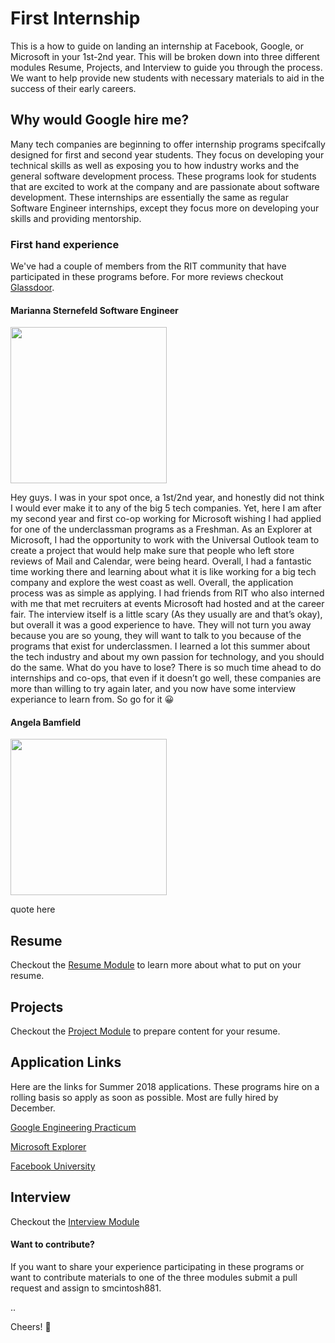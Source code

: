 # First Internship
This is a how to guide on landing an internship at Facebook, Google, or Microsoft in your 1st-2nd year.
This will be broken down into three different modules Resume, Projects, and Interview to guide you through the process. We want to help provide new students with necessary materials to aid in the success of their early careers. 

## Why would Google hire me?
Many tech companies are beginning to offer internship programs specifcally designed for first and second year students. They focus on developing your technical skills as well as exposing you to how industry works and the general software development process. These programs look for students that are excited to work at the company and are passionate about software development. These internships are essentially the same as regular Software Engineer internships, except they focus more on developing your skills and providing mentorship. 

### First hand experience
We've had a couple of members from the RIT community that have participated in these programs before. For more reviews checkout [Glassdoor](https://www.glassdoor.com/Reviews/Microsoft-Seattle-Reviews-EI_IE1651.0,9_IL.10,17_IM781.htm?filter.defaultEmploymentStatuses=false&filter.defaultLocation=false&filter.employmentStatus=INTERN). 

#### Marianna Sternefeld Software Engineer
<img src="https://scontent-lax3-1.xx.fbcdn.net/v/t31.0-8/20424239_10207433958806678_2899760131006749810_o.jpg?oh=2f7a3ba53b7784e77db54650e42a724e&oe=5A5B3A23" width="250"> 

Hey guys. I was in your spot once, a 1st/2nd year, and honestly did not think I would ever make it to any of the big 5 tech companies. Yet, here I am after my second year and first co-op working for Microsoft wishing I had applied for one of the underclassman programs as a Freshman. As an Explorer at Microsoft, I had the opportunity to work with the Universal Outlook team to create a project that would help make sure that people who left store reviews of Mail and Calendar, were being heard. Overall, I had a fantastic time working there and learning about what it is like working for a big tech company and explore the west coast as well. Overall, the application process was as simple as applying. I had friends from RIT who also interned with me that met recruiters at events Microsoft had hosted and at the career fair. The interview itself is a little scary (As they usually are and that’s okay), but overall it was a good experience to have. They will not turn you away because you are so young, they will want to talk to you because of the programs that exist for underclassmen. I learned a lot this summer about the tech industry and about my own passion for technology, and you should do the same. What do you have to lose? There is so much time ahead to do internships and co-ops, that even if it doesn’t go well, these companies are more than willing to try again later, and you now have some interview experiance to learn from. So go for it :grinning:

#### Angela Bamfield 
<img src="https://scontent-lax3-1.xx.fbcdn.net/v/t1.0-9/20294582_1509849049077555_3227065820738872812_n.jpg?oh=0fbb30b130fb8f2d8da4310eb51f14ee&oe=5A1C20FB" width="250"> 

quote here

#### 

## Resume
Checkout the [Resume Module]() to learn more about what to put on your resume.

## Projects
Checkout the [Project Module]() to prepare content for your resume. 

## Application Links
Here are the links for Summer 2018 applications. These programs hire on a rolling basis so apply as soon as possible. Most are fully hired by December. 

[Google Engineering Practicum](https://careers.google.com/jobs#!t=jo&jid=/google/engineering-practicum-intern-summer-2018-1600-amphitheatre-pkwy-mountain-view-ca-2785420182&)

[Microsoft Explorer](https://careers.microsoft.com/students/explore)

[Facebook University](https://www.facebook.com/careers/university/fbueng)

## Interview
Checkout the [Interview Module](https://github.com/smcintosh881/first-internship/blob/master/INTERVIEW.md)



#### Want to contribute?
If you want to share your experience participating in these programs or want to contribute materials to one of the three modules submit a pull request and assign to smcintosh881. 



..

Cheers! :beers:
